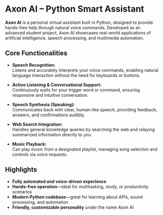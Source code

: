 # Axon AI – Python Smart Assistant

**Axon AI** is a personal virtual assistant built in Python, designed to provide hands-free help through natural voice commands. Developed as an advanced student project, Axon AI showcases real-world applications of artificial intelligence, speech processing, and multimedia automation.

## Core Functionalities

- **Speech Recognition:**  
  Listens and accurately interprets your voice commands, enabling natural language interaction without the need for keyboards or buttons.

- **Active Listening & Conversational Support:**  
  Continuously waits for your trigger word or command, ensuring responsive and intuitive conversation.

- **Speech Synthesis (Speaking):**  
  Communicates back with clear, human-like speech, providing feedback, answers, and confirmations audibly.

- **Web Search Integration:**  
  Handles general knowledge queries by searching the web and relaying summarized information directly to you.

- **Music Playback:**  
  Can play music from a designated playlist, managing song selection and controls via voice requests.

## Highlights

- **Fully automated and voice-driven experience**
- **Hands-free operation**—ideal for multitasking, study, or productivity scenarios
- **Modern Python codebase**—great for learning about APIs, sound processing, and automation
- **Friendly, customizable personality** under the name *Axon AI*
